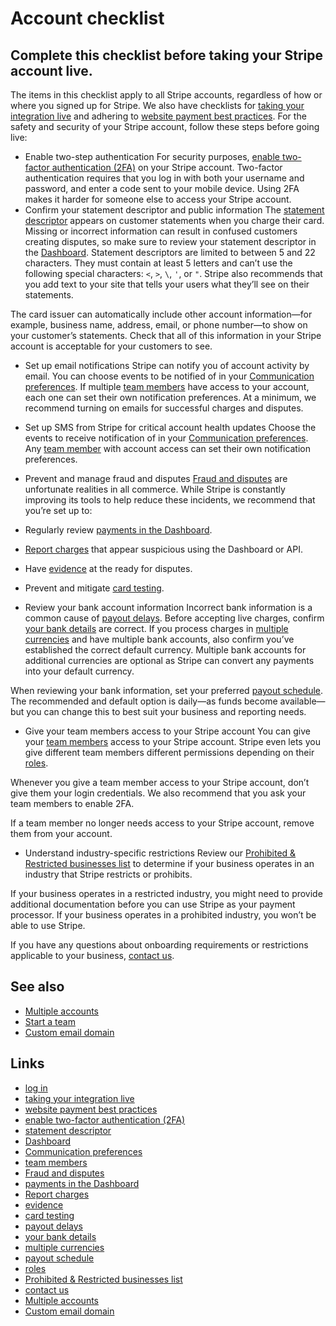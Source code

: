 # Account checklist

## Complete this checklist before taking your Stripe account live.

The items in this checklist apply to all Stripe accounts, regardless of how or
where you signed up for Stripe. We also have checklists for [taking your
integration live](https://docs.stripe.com/get-started/checklist/go-live) and
adhering to [website payment best
practices](https://docs.stripe.com/get-started/checklist/website). For the
safety and security of your Stripe account, follow these steps before going
live:

- Enable two-step authentication
For security purposes, [enable two-factor authentication
(2FA)](https://support.stripe.com/questions/how-do-i-enable-two-step-verification)
on your Stripe account. Two-factor authentication requires that you log in with
both your username and password, and enter a code sent to your mobile device.
Using 2FA makes it harder for someone else to access your Stripe account.
- Confirm your statement descriptor and public information
The [statement
descriptor](https://docs.stripe.com/get-started/account/activate#public-business-information)
appears on customer statements when you charge their card. Missing or incorrect
information can result in confused customers creating disputes, so make sure to
review your statement descriptor in the
[Dashboard](https://dashboard.stripe.com/settings/public). Statement descriptors
are limited to between 5 and 22 characters. They must contain at least 5 letters
and can’t use the following special characters: `<`, `>`, `\`, `'`, or `"`.
Stripe also recommends that you add text to your site that tells your users what
they’ll see on their statements.

The card issuer can automatically include other account information—for example,
business name, address, email, or phone number—to show on your customer’s
statements. Check that all of this information in your Stripe account is
acceptable for your customers to see.
- Set up email notifications
Stripe can notify you of account activity by email. You can choose events to be
notified of in your [Communication
preferences](https://dashboard.stripe.com/settings/communication-preferences).
If multiple [team members](https://docs.stripe.com/get-started/account/teams)
have access to your account, each one can set their own notification
preferences. At a minimum, we recommend turning on emails for successful charges
and disputes.
- Set up SMS from Stripe for critical account health updates
Choose the events to receive notification of in your [Communication
preferences](https://dashboard.stripe.com/settings/communication-preferences).
Any [team member](https://docs.stripe.com/get-started/account/teams) with
account access can set their own notification preferences.
- Prevent and manage fraud and disputes
[Fraud and disputes](https://docs.stripe.com/disputes/prevention) are
unfortunate realities in all commerce. While Stripe is constantly improving its
tools to help reduce these incidents, we recommend that you’re set up to:

- Regularly review [payments in the
Dashboard](https://dashboard.stripe.com/test/payments).
- [Report charges](https://docs.stripe.com/radar/risk-evaluation) that appear
suspicious using the Dashboard or API.
- Have [evidence](https://docs.stripe.com/disputes/responding#respond) at the
ready for disputes.
- Prevent and mitigate [card
testing](https://docs.stripe.com/disputes/prevention/card-testing).
- Review your bank account information
Incorrect bank information is a common cause of [payout
delays](https://docs.stripe.com/payouts#payout-failures). Before accepting live
charges, confirm [your bank
details](https://dashboard.stripe.com/settings/payouts) are correct. If you
process charges in [multiple currencies](https://docs.stripe.com/currencies) and
have multiple bank accounts, also confirm you’ve established the correct default
currency. Multiple bank accounts for additional currencies are optional as
Stripe can convert any payments into your default currency.

When reviewing your bank information, set your preferred [payout
schedule](https://docs.stripe.com/payouts#payout-schedule). The recommended and
default option is daily—as funds become available—but you can change this to
best suit your business and reporting needs.
- Give your team members access to your Stripe account
You can give your [team
members](https://docs.stripe.com/get-started/account/teams) access to your
Stripe account. Stripe even lets you give different team members different
permissions depending on their
[roles](https://docs.stripe.com/get-started/account/teams/roles).

Whenever you give a team member access to your Stripe account, don’t give them
your login credentials. We also recommend that you ask your team members to
enable 2FA.

If a team member no longer needs access to your Stripe account, remove them from
your account.
- Understand industry-specific restrictions 
Review our [Prohibited & Restricted businesses
list](https://stripe.com/legal/restricted-businesses) to determine if your
business operates in an industry that Stripe restricts or prohibits.

If your business operates in a restricted industry, you might need to provide
additional documentation before you can use Stripe as your payment processor. If
your business operates in a prohibited industry, you won’t be able to use
Stripe.

If you have any questions about onboarding requirements or restrictions
applicable to your business, [contact us](https://stripe.com/contact).

## See also

- [Multiple
accounts](https://docs.stripe.com/get-started/account/multiple-accounts)
- [Start a team](https://docs.stripe.com/get-started/account/teams)
- [Custom email
domain](https://docs.stripe.com/get-started/account/email-domain)

## Links

- [log in](https://dashboard.stripe.com/)
- [taking your integration
live](https://docs.stripe.com/get-started/checklist/go-live)
- [website payment best
practices](https://docs.stripe.com/get-started/checklist/website)
- [enable two-factor authentication
(2FA)](https://support.stripe.com/questions/how-do-i-enable-two-step-verification)
- [statement
descriptor](https://docs.stripe.com/get-started/account/activate#public-business-information)
- [Dashboard](https://dashboard.stripe.com/settings/public)
- [Communication
preferences](https://dashboard.stripe.com/settings/communication-preferences)
- [team members](https://docs.stripe.com/get-started/account/teams)
- [Fraud and disputes](https://docs.stripe.com/disputes/prevention)
- [payments in the Dashboard](https://dashboard.stripe.com/test/payments)
- [Report charges](https://docs.stripe.com/radar/risk-evaluation)
- [evidence](https://docs.stripe.com/disputes/responding#respond)
- [card testing](https://docs.stripe.com/disputes/prevention/card-testing)
- [payout delays](https://docs.stripe.com/payouts#payout-failures)
- [your bank details](https://dashboard.stripe.com/settings/payouts)
- [multiple currencies](https://docs.stripe.com/currencies)
- [payout schedule](https://docs.stripe.com/payouts#payout-schedule)
- [roles](https://docs.stripe.com/get-started/account/teams/roles)
- [Prohibited & Restricted businesses
list](https://stripe.com/legal/restricted-businesses)
- [contact us](https://stripe.com/contact)
- [Multiple
accounts](https://docs.stripe.com/get-started/account/multiple-accounts)
- [Custom email
domain](https://docs.stripe.com/get-started/account/email-domain)